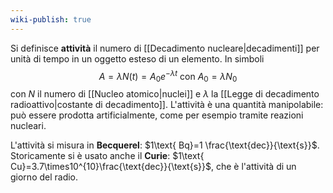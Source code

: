 ```yaml
---
wiki-publish: true
---
```

Si definisce **attività** il numero di [[Decadimento nucleare|decadimenti]] per unità di tempo in un oggetto esteso di un elemento. In simboli
$$A=\lambda N(t)=A_{0}e^{-\lambda t}\text{ con }A_{0}=\lambda N_{0}$$
con $N$ il numero di [[Nucleo atomico|nuclei]] e $\lambda$ la [[Legge di decadimento radioattivo|costante di decadimento]]. L'attività è una quantità manipolabile: può essere prodotta artificialmente, come per esempio tramite reazioni nucleari.

L'attività si misura in **Becquerel**: $1\text{ Bq}=1 \frac{\text{dec}}{\text{s}}$. Storicamente si è usato anche il **Curie**: $1\text{ Cu}=3.7\times10^{10}\frac{\text{dec}}{\text{s}}$, che è l'attività di un giorno del radio.